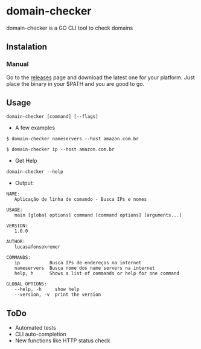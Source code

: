 # domain-checker

domain-checker is a GO CLI tool to check domains

## Instalation

### Manual

Go to the [releases](https://github.com/lucasafonsokremer/domain-checker/releases) page and download the latest one for your platform. Just place the binary in your $PATH and you are good to go.

## Usage

```
domain-checker [command] [--flags]
```

- A few examples

```
$ domain-checker nameservers --host amazon.com.br

$ domain-checker ip --host amazon.com.br
```

- Get Help

```
domain-checker --help
```

- Output:

```
NAME:
   Aplicação de linha de comando - Busca IPs e nomes

USAGE:
   main [global options] command [command options] [arguments...]

VERSION:
   1.0.0

AUTHOR:
   lucasafonsokremer

COMMANDS:
   ip           Busca IPs de endereços na internet
   nameservers  Busca nome dos name servers na internet
   help, h      Shows a list of commands or help for one command

GLOBAL OPTIONS:
   --help, -h     show help
   --version, -v  print the version
```

## ToDo

- Automated tests
- CLI auto-completion
- New functions like HTTP status check
